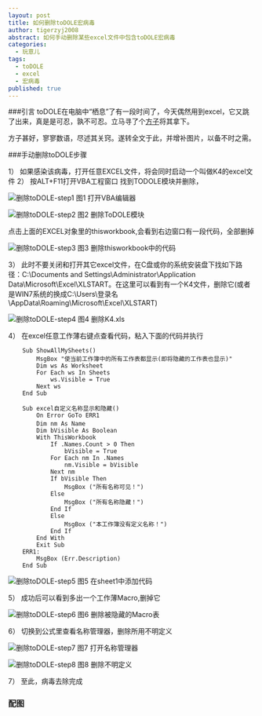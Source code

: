 ```yaml
---
layout: post
title: 如何删除toDOLE宏病毒
author: tigerzyj2008
abstract: 如何手动删除某些excel文件中包含toDOLE宏病毒
categories: 
  - 玩意儿
tags: 
  - toDOLE
  - excel
  - 宏病毒
published: true
---
```


###引言
toDOLE在电脑中“栖息”了有一段时间了，今天偶然用到excel，它又跳了出来，真是是可忍，孰不可忍。立马寻了个[方子](http://h.picphotos.baidu.com/album/s%3D550%3Bq%3D90%3Bc%3Dxiangce%2C100%2C100/sign=6b9a96611e950a7b71354ec13aea13e4/6f061d950a7b02085c66f2b661d9f2d3572cc83e.jpg?referer=4cf10e4368600c33a96eeaf828d4&x=.jpg)将其拿下。

方子甚好，寥寥数语，尽述其关窍。遂转全文于此，并增补图片，以备不时之需。

###手动删除toDOLE步骤

1） 如果感染该病毒，打开任意EXCEL文件，将会同时启动一个叫做K4的excel文件
2） 按ALT+F11打开VBA工程窗口 找到TODOLE模块并删除，

![删除toDOLE-step1](http://h.picphotos.baidu.com/album/s%3D1100%3Bq%3D90/sign=794d75d6c81349547a1eec65667ea929/6f061d950a7b02085c66f2b661d9f2d3572cc83e.jpg)
图1 打开VBA编辑器

![删除toDOLE-step2](http://h.picphotos.baidu.com/album/w%3D2048%3Bq%3D90/sign=3cfd7a41ccfc1e17fdbf8b317ea8cd72/2fdda3cc7cd98d107ebdc166223fb80e7bec9078.jpg)
图2 删除ToDOLE模块

点击上面的EXCEL对象里的thisworkbook,会看到右边窗口有一段代码，全部删掉

![删除toDOLE-step3](http://d.picphotos.baidu.com/album/s%3D1100%3Bq%3D90/sign=1cf583ac0946f21fcd345a52c6145011/d000baa1cd11728b8c2f4175cbfcc3cec3fd2c63.jpg)
图3 删除thisworkbook中的代码

3） 此时不要关闭和打开其它excel文件，在C盘或你的系统安装盘下找如下路径：C:\Documents and Settings\Administrator\Application Data\Microsoft\Excel\XLSTART。在这里可以看到有一个K4文件，删除它(或者是WIN7系统的换成C:\Users\登录名\AppData\Roaming\Microsoft\Excel\XLSTART)

![删除toDOLE-step4](http://g.picphotos.baidu.com/album/w%3D2048%3Bq%3D90/sign=70578beaaa773912c4268261cc21bd69/b90e7bec54e736d1a97a415f98504fc2d5626978.jpg)
图4 删除K4.xls

4） 在excel任意工作薄右键点查看代码，粘入下面的代码并执行

        Sub ShowAllMySheets()
            MsgBox "使当前工作簿中的所有工作表都显示(即将隐藏的工作表也显示)"
            Dim ws As Worksheet
            For Each ws In Sheets
                ws.Visible = True
            Next ws
        End Sub

        Sub excel自定义名称显示和隐藏()
            On Error GoTo ERR1
            Dim nm As Name　
            Dim bVisible As Boolean
            With ThisWorkbook
                If .Names.Count > 0 Then
                    bVisible = True
                For Each nm In .Names
                    nm.Visible = bVisible
                Next nm
                If bVisible Then
                    MsgBox ("所有名称可见！")
                Else
                    MsgBox ("所有名称隐藏！")
                End If
                Else
                    MsgBox ("本工作簿没有定义名称！")
                End If
            End With
            Exit Sub
        ERR1:
            MsgBox (Err.Description)
        End Sub
        
        
![删除toDOLE-step5](http://a.picphotos.baidu.com/album/s%3D1100%3Bq%3D90/sign=838ca7a961d9f2d3241120ee99dcb162/d009b3de9c82d15834c7c1f9830a19d8bc3e4235.jpg)
图5 在sheet1中添加代码

5） 成功后可以看到多出一个工作薄Macro,删掉它

![删除toDOLE-step6](http://d.picphotos.baidu.com/album/s%3D740%3Bq%3D90/sign=cef1ceb4d639b60049ce0db3d96b4417/d31b0ef41bd5ad6e06fba9bd82cb39dbb6fd3c63.jpg)
图6 删除被隐藏的Macro表

6） 切换到公式里查看名称管理器，删除所用不明定义

![删除toDOLE-step7](http://g.picphotos.baidu.com/album/s%3D1100%3Bq%3D90/sign=d530fb287bf0f736dcfe48003a658868/adaf2edda3cc7cd9f344f98e3a01213fb80e9178.jpg)
图7 打开名称管理器

![删除toDOLE-step8](http://h.picphotos.baidu.com/album/s%3D1100%3Bq%3D90/sign=79578beaaa773912c0268160c829bd69/8435e5dde71190eff9925f88cd1b9d16fdfa6078.jpg)
图8 删除不明定义

7） 至此，病毒去除完成

### 配图 







